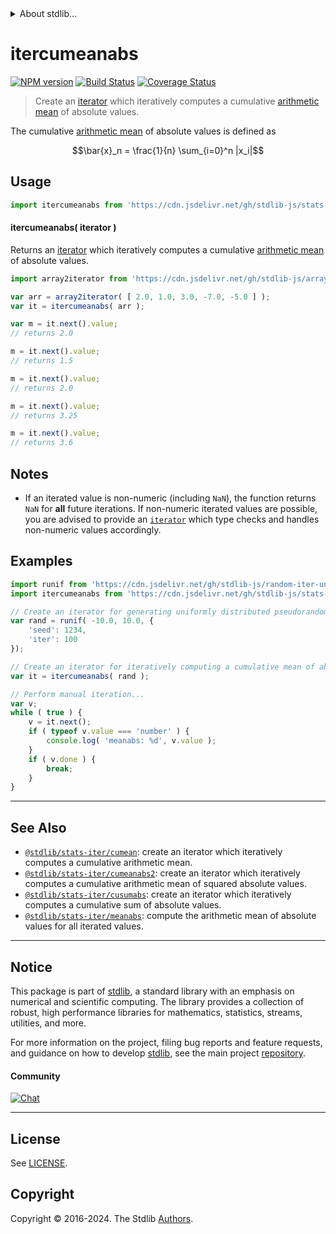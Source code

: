<!--

@license Apache-2.0

Copyright (c) 2019 The Stdlib Authors.

Licensed under the Apache License, Version 2.0 (the "License");
you may not use this file except in compliance with the License.
You may obtain a copy of the License at

   http://www.apache.org/licenses/LICENSE-2.0

Unless required by applicable law or agreed to in writing, software
distributed under the License is distributed on an "AS IS" BASIS,
WITHOUT WARRANTIES OR CONDITIONS OF ANY KIND, either express or implied.
See the License for the specific language governing permissions and
limitations under the License.

-->


<details>
  <summary>
    About stdlib...
  </summary>
  <p>We believe in a future in which the web is a preferred environment for numerical computation. To help realize this future, we've built stdlib. stdlib is a standard library, with an emphasis on numerical and scientific computation, written in JavaScript (and C) for execution in browsers and in Node.js.</p>
  <p>The library is fully decomposable, being architected in such a way that you can swap out and mix and match APIs and functionality to cater to your exact preferences and use cases.</p>
  <p>When you use stdlib, you can be absolutely certain that you are using the most thorough, rigorous, well-written, studied, documented, tested, measured, and high-quality code out there.</p>
  <p>To join us in bringing numerical computing to the web, get started by checking us out on <a href="https://github.com/stdlib-js/stdlib">GitHub</a>, and please consider <a href="https://opencollective.com/stdlib">financially supporting stdlib</a>. We greatly appreciate your continued support!</p>
</details>

# itercumeanabs

[![NPM version][npm-image]][npm-url] [![Build Status][test-image]][test-url] [![Coverage Status][coverage-image]][coverage-url] <!-- [![dependencies][dependencies-image]][dependencies-url] -->

> Create an [iterator][mdn-iterator-protocol] which iteratively computes a cumulative [arithmetic mean][arithmetic-mean] of absolute values.

<section class="intro">

The cumulative [arithmetic mean][arithmetic-mean] of absolute values is defined as

<!-- <equation class="equation" label="eq:cumulative_arithmetic_mean_absolute_values" align="center" raw="\bar{x}_n = \frac{1}{n} \sum_{i=0}^n |x_i|" alt="Equation for the cumulative arithmetic mean of absolute values."> -->

```math
\bar{x}_n = \frac{1}{n} \sum_{i=0}^n |x_i|
```

<!-- <div class="equation" align="center" data-raw-text="\bar{x}_n = \frac{1}{n} \sum_{i=0}^n |x_i|" data-equation="eq:cumulative_arithmetic_mean_absolute_values">
    <img src="https://cdn.jsdelivr.net/gh/stdlib-js/stdlib@5979d3a5ef6baf7af9747de0630d8101a025da65/lib/node_modules/@stdlib/stats/iter/cumeanabs/docs/img/equation_cumulative_arithmetic_mean_absolute_values.svg" alt="Equation for the cumulative arithmetic mean of absolute values.">
    <br>
</div> -->

<!-- </equation> -->

</section>

<!-- /.intro -->

<!-- Package usage documentation. -->



<section class="usage">

## Usage

```javascript
import itercumeanabs from 'https://cdn.jsdelivr.net/gh/stdlib-js/stats-iter-cumeanabs@deno/mod.js';
```

#### itercumeanabs( iterator )

Returns an [iterator][mdn-iterator-protocol] which iteratively computes a cumulative [arithmetic mean][arithmetic-mean] of absolute values.

```javascript
import array2iterator from 'https://cdn.jsdelivr.net/gh/stdlib-js/array-to-iterator@deno/mod.js';

var arr = array2iterator( [ 2.0, 1.0, 3.0, -7.0, -5.0 ] );
var it = itercumeanabs( arr );

var m = it.next().value;
// returns 2.0

m = it.next().value;
// returns 1.5

m = it.next().value;
// returns 2.0

m = it.next().value;
// returns 3.25

m = it.next().value;
// returns 3.6
```

</section>

<!-- /.usage -->

<!-- Package usage notes. Make sure to keep an empty line after the `section` element and another before the `/section` close. -->

<section class="notes">

## Notes

-   If an iterated value is non-numeric (including `NaN`), the function returns `NaN` for **all** future iterations. If non-numeric iterated values are possible, you are advised to provide an [`iterator`][mdn-iterator-protocol] which type checks and handles non-numeric values accordingly.

</section>

<!-- /.notes -->

<!-- Package usage examples. -->

<section class="examples">

## Examples

<!-- eslint no-undef: "error" -->

```javascript
import runif from 'https://cdn.jsdelivr.net/gh/stdlib-js/random-iter-uniform@deno/mod.js';
import itercumeanabs from 'https://cdn.jsdelivr.net/gh/stdlib-js/stats-iter-cumeanabs@deno/mod.js';

// Create an iterator for generating uniformly distributed pseudorandom numbers:
var rand = runif( -10.0, 10.0, {
    'seed': 1234,
    'iter': 100
});

// Create an iterator for iteratively computing a cumulative mean of absolute values:
var it = itercumeanabs( rand );

// Perform manual iteration...
var v;
while ( true ) {
    v = it.next();
    if ( typeof v.value === 'number' ) {
        console.log( 'meanabs: %d', v.value );
    }
    if ( v.done ) {
        break;
    }
}
```

</section>

<!-- /.examples -->

<!-- Section to include cited references. If references are included, add a horizontal rule *before* the section. Make sure to keep an empty line after the `section` element and another before the `/section` close. -->

<section class="references">

</section>

<!-- /.references -->

<!-- Section for related `stdlib` packages. Do not manually edit this section, as it is automatically populated. -->

<section class="related">

* * *

## See Also

-   <span class="package-name">[`@stdlib/stats-iter/cumean`][@stdlib/stats/iter/cumean]</span><span class="delimiter">: </span><span class="description">create an iterator which iteratively computes a cumulative arithmetic mean.</span>
-   <span class="package-name">[`@stdlib/stats-iter/cumeanabs2`][@stdlib/stats/iter/cumeanabs2]</span><span class="delimiter">: </span><span class="description">create an iterator which iteratively computes a cumulative arithmetic mean of squared absolute values.</span>
-   <span class="package-name">[`@stdlib/stats-iter/cusumabs`][@stdlib/stats/iter/cusumabs]</span><span class="delimiter">: </span><span class="description">create an iterator which iteratively computes a cumulative sum of absolute values.</span>
-   <span class="package-name">[`@stdlib/stats-iter/meanabs`][@stdlib/stats/iter/meanabs]</span><span class="delimiter">: </span><span class="description">compute the arithmetic mean of absolute values for all iterated values.</span>

</section>

<!-- /.related -->

<!-- Section for all links. Make sure to keep an empty line after the `section` element and another before the `/section` close. -->


<section class="main-repo" >

* * *

## Notice

This package is part of [stdlib][stdlib], a standard library with an emphasis on numerical and scientific computing. The library provides a collection of robust, high performance libraries for mathematics, statistics, streams, utilities, and more.

For more information on the project, filing bug reports and feature requests, and guidance on how to develop [stdlib][stdlib], see the main project [repository][stdlib].

#### Community

[![Chat][chat-image]][chat-url]

---

## License

See [LICENSE][stdlib-license].


## Copyright

Copyright &copy; 2016-2024. The Stdlib [Authors][stdlib-authors].

</section>

<!-- /.stdlib -->

<!-- Section for all links. Make sure to keep an empty line after the `section` element and another before the `/section` close. -->

<section class="links">

[npm-image]: http://img.shields.io/npm/v/@stdlib/stats-iter-cumeanabs.svg
[npm-url]: https://npmjs.org/package/@stdlib/stats-iter-cumeanabs

[test-image]: https://github.com/stdlib-js/stats-iter-cumeanabs/actions/workflows/test.yml/badge.svg?branch=main
[test-url]: https://github.com/stdlib-js/stats-iter-cumeanabs/actions/workflows/test.yml?query=branch:main

[coverage-image]: https://img.shields.io/codecov/c/github/stdlib-js/stats-iter-cumeanabs/main.svg
[coverage-url]: https://codecov.io/github/stdlib-js/stats-iter-cumeanabs?branch=main

<!--

[dependencies-image]: https://img.shields.io/david/stdlib-js/stats-iter-cumeanabs.svg
[dependencies-url]: https://david-dm.org/stdlib-js/stats-iter-cumeanabs/main

-->

[chat-image]: https://img.shields.io/gitter/room/stdlib-js/stdlib.svg
[chat-url]: https://app.gitter.im/#/room/#stdlib-js_stdlib:gitter.im

[stdlib]: https://github.com/stdlib-js/stdlib

[stdlib-authors]: https://github.com/stdlib-js/stdlib/graphs/contributors

[umd]: https://github.com/umdjs/umd
[es-module]: https://developer.mozilla.org/en-US/docs/Web/JavaScript/Guide/Modules

[deno-url]: https://github.com/stdlib-js/stats-iter-cumeanabs/tree/deno
[deno-readme]: https://github.com/stdlib-js/stats-iter-cumeanabs/blob/deno/README.md
[umd-url]: https://github.com/stdlib-js/stats-iter-cumeanabs/tree/umd
[umd-readme]: https://github.com/stdlib-js/stats-iter-cumeanabs/blob/umd/README.md
[esm-url]: https://github.com/stdlib-js/stats-iter-cumeanabs/tree/esm
[esm-readme]: https://github.com/stdlib-js/stats-iter-cumeanabs/blob/esm/README.md
[branches-url]: https://github.com/stdlib-js/stats-iter-cumeanabs/blob/main/branches.md

[stdlib-license]: https://raw.githubusercontent.com/stdlib-js/stats-iter-cumeanabs/main/LICENSE

[arithmetic-mean]: https://en.wikipedia.org/wiki/Arithmetic_mean

[mdn-iterator-protocol]: https://developer.mozilla.org/en-US/docs/Web/JavaScript/Reference/Iteration_protocols#The_iterator_protocol

<!-- <related-links> -->

[@stdlib/stats/iter/cumean]: https://github.com/stdlib-js/stats-iter-cumean/tree/deno

[@stdlib/stats/iter/cumeanabs2]: https://github.com/stdlib-js/stats-iter-cumeanabs2/tree/deno

[@stdlib/stats/iter/cusumabs]: https://github.com/stdlib-js/stats-iter-cusumabs/tree/deno

[@stdlib/stats/iter/meanabs]: https://github.com/stdlib-js/stats-iter-meanabs/tree/deno

<!-- </related-links> -->

</section>

<!-- /.links -->
